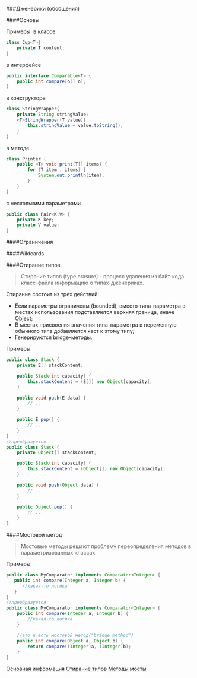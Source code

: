 ###Дженерики (обобщения)

####Основы

Примеры:
в классе
```java
class Cup<T>{
    private T content;
}
```
в интерфейсе
```java
public interface Comparable<T> {
    public int compareTo(T o);
}
```
в конструкторе
```java
class StringWrapper{
    private String stringValue;
    <T>StringWrapper(T value){
        this.stringValue = value.toString();
    }
}
```
в методе
```java
class Printer {
    public <T> void print(T[] items) {
        for (T item : items) {
            System.out.println(item);
        }
    }
}
```
с несколькими параметрами
```java
public class Pair<K,V> {
    private K key;
    private V value;
}
```

####Ограничения


####Wildcards


####Стирание типов
>Стирание типов (type erasure) - процесс удаления из байт-кода класс-файла информацию 
>о типах-дженериках.

Стирание состоит из трех действий:
* Если параметры ограничены (bounded), вместо типа-параметра в местах использования 
  подставляется верхняя граница, иначе Object;
* В местах присвоения значения типа-параметра в переменную обычного типа 
  добавляется каст к этому типу;
* Генерируются bridge-методы.

Примеры:

```java
public class Stack {
    private E[] stackContent;

    public Stack(int capacity) {
        this.stackContent = (E[]) new Object[capacity];
    }

    public void push(E data) {
        // ...
    }

    public E pop() {
        // ...
    }
}
//преобразуется
public class Stack {
    private Object[] stackContent;

    public Stack(int capacity) {
        this.stackContent = (Object[]) new Object[capacity];
    }

    public void push(Object data) {
        // ...
    }

    public Object pop() {
        // ...
    }
}
```

####Мостовой метод
>Мостовые методы решают проблему переопределения методов в параметризованных классах.

Примеры:
```java
public class MyComparator implements Comparator<Integer> {
   public int compare(Integer a, Integer b) {
      //какая-то логика
   }
}
//преобразуется
public class MyComparator implements Comparator<Integer> {
    public int compare(Integer a, Integer b) {
        //какая-то логика
    }

    //это и есть мостовой метод("bridge method")
    public int compare(Object a, Object b) {
        return compare((Integer)a, (Integer)b);
    }
}
```


[Основная информация](https://coderlessons.com/articles/java/kratkoe-rukovodstvo-po-java-generics)
[Стирание типов](https://javascopes.com/java-type-erasure-febcf174/)
[Методы мосты](http://www.linkex.ru/java/methods-bridges.php)